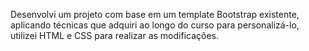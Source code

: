 Desenvolvi um projeto com base em um template Bootstrap existente, 
aplicando técnicas que adquiri ao longo do curso para personalizá-lo, 
utilizei HTML e CSS para realizar as modificações.
